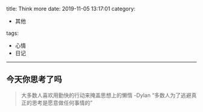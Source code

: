 title: Think more
date: 2019-11-05 13:17:01
category:

- 其他

tags:

- 心情
- 日记

------

## 今天你思考了吗
> 大多数人喜欢用勤快的行动来掩盖思想上的懒惰 -Dylan
> “多数人为了逃避真正的思考是愿意做任何事情的”
